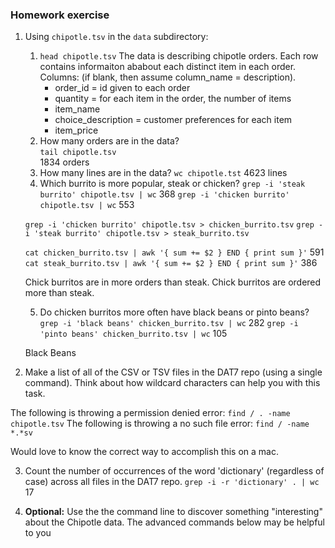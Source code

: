 ### Homework exercise
1. Using `chipotle.tsv` in the `data` subdirectory:
    1. `head chipotle.tsv`
	The data is describing chipotle orders. Each row contains informaiton ababout each distinct item in each order. Columns: (if blank, then assume column_name = description). 
		* order_id = id given to each order
		* quantity = for each item in the order, the number of items
		* item_name
		* choice_description = customer preferences for each item 
		* item_price
    2. How many orders are in the data?    
	`tail chipotle.tsv`    
	1834 orders
    3. How many lines are in the data?
	`wc chipotle.tst`
	4623 lines
    4. Which burrito is more popular, steak or chicken?
	`grep -i 'steak burrito' chipotle.tsv | wc`
	368
	`grep -i 'chicken burrito' chipotle.tsv | wc`
	553
	
	`grep -i 'chicken burrito' chipotle.tsv > chicken_burrito.tsv`
	`grep -i 'steak burrito' chipotle.tsv > steak_burrito.tsv`

	`cat chicken_burrito.tsv | awk '{ sum += $2 } END { print sum }'`
	591
	`cat steak_burrito.tsv | awk '{ sum += $2 } END { print sum }'`
	386

	Chick burritos are in more orders than steak.
	Chick burritos are ordered more than steak.
	
    5. Do chicken burritos more often have black beans or pinto beans?
	`grep -i 'black beans' chicken_burrito.tsv | wc`
	282
	`grep -i 'pinto beans' chicken_burrito.tsv | wc`
	105
	
	Black Beans

2. Make a list of all of the CSV or TSV files in the DAT7 repo (using a single command). Think about how wildcard characters can help you with this task.
 
The following is throwing a permission denied error:
`find / . -name chipotle.tsv`
The following is throwing a no such file error:
`find / -name *.*sv`

Would love to know the correct way to accomplish this on a mac.


3. Count the number of occurrences of the word 'dictionary' (regardless of case) across all files in the DAT7 repo.
`grep -i -r 'dictionary' . | wc`
17

4. **Optional:** Use the the command line to discover something "interesting" about the Chipotle data. The advanced commands below may be helpful to you
